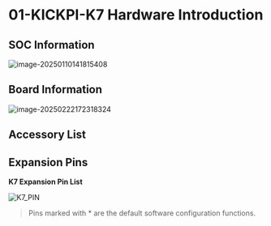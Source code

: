 # 01-KICKPI-K7 Hardware Introduction

## SOC Information

![image-20250110141815408](http://tanzhtanzh.oss-cn-shenzhen.aliyuncs.com/img/image-20250110141815408.png)

## Board Information

![image-20250222172318324](http://tanzhtanzh.oss-cn-shenzhen.aliyuncs.com/img/image-20250222172318324.png)

## Accessory List



## Expansion Pins

**K7 Expansion Pin List**

![K7_PIN](http://tanzhtanzh.oss-cn-shenzhen.aliyuncs.com/img/K7_PIN.png)

> Pins marked with * are the default software configuration functions.

